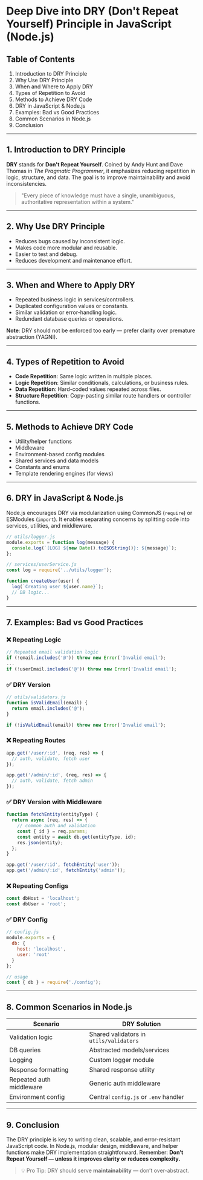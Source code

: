 # Deep Dive into DRY (Don't Repeat Yourself) Principle in JavaScript (Node.js)

## Table of Contents
1. Introduction to DRY Principle
2. Why Use DRY Principle
3. When and Where to Apply DRY
4. Types of Repetition to Avoid
5. Methods to Achieve DRY Code
6. DRY in JavaScript & Node.js
7. Examples: Bad vs Good Practices
8. Common Scenarios in Node.js
9. Conclusion

---

## 1. Introduction to DRY Principle

**DRY** stands for **Don't Repeat Yourself**. Coined by Andy Hunt and Dave Thomas in *The Pragmatic Programmer*, it emphasizes reducing repetition in logic, structure, and data. The goal is to improve maintainability and avoid inconsistencies.

> "Every piece of knowledge must have a single, unambiguous, authoritative representation within a system."

---

## 2. Why Use DRY Principle

- Reduces bugs caused by inconsistent logic.
- Makes code more modular and reusable.
- Easier to test and debug.
- Reduces development and maintenance effort.

---

## 3. When and Where to Apply DRY

- Repeated business logic in services/controllers.
- Duplicated configuration values or constants.
- Similar validation or error-handling logic.
- Redundant database queries or operations.

**Note**: DRY should not be enforced too early — prefer clarity over premature abstraction (YAGNI).

---

## 4. Types of Repetition to Avoid

- **Code Repetition**: Same logic written in multiple places.
- **Logic Repetition**: Similar conditionals, calculations, or business rules.
- **Data Repetition**: Hard-coded values repeated across files.
- **Structure Repetition**: Copy-pasting similar route handlers or controller functions.

---

## 5. Methods to Achieve DRY Code

- Utility/helper functions
- Middleware
- Environment-based config modules
- Shared services and data models
- Constants and enums
- Template rendering engines (for views)

---

## 6. DRY in JavaScript & Node.js

Node.js encourages DRY via modularization using CommonJS (`require`) or ESModules (`import`). It enables separating concerns by splitting code into services, utilities, and middleware.

```js
// utils/logger.js
module.exports = function log(message) {
  console.log(`[LOG] ${new Date().toISOString()}: ${message}`);
};

// services/userService.js
const log = require('../utils/logger');

function createUser(user) {
  log(`Creating user ${user.name}`);
  // DB logic...
}
```

---

## 7. Examples: Bad vs Good Practices

### ❌ Repeating Logic
```js
// Repeated email validation logic
if (!email.includes('@')) throw new Error('Invalid email');
...
if (!userEmail.includes('@')) throw new Error('Invalid email');
```

### ✅ DRY Version
```js
// utils/validators.js
function isValidEmail(email) {
  return email.includes('@');
}

if (!isValidEmail(email)) throw new Error('Invalid email');
```

### ❌ Repeating Routes
```js
app.get('/user/:id', (req, res) => {
  // auth, validate, fetch user
});

app.get('/admin/:id', (req, res) => {
  // auth, validate, fetch admin
});
```

### ✅ DRY Version with Middleware
```js
function fetchEntity(entityType) {
  return async (req, res) => {
    // common auth and validation
    const { id } = req.params;
    const entity = await db.get(entityType, id);
    res.json(entity);
  };
}

app.get('/user/:id', fetchEntity('user'));
app.get('/admin/:id', fetchEntity('admin'));
```

### ❌ Repeating Configs
```js
const dbHost = 'localhost';
const dbUser = 'root';
```

### ✅ DRY Config
```js
// config.js
module.exports = {
  db: {
    host: 'localhost',
    user: 'root'
  }
};

// usage
const { db } = require('./config');
```

---

## 8. Common Scenarios in Node.js

| Scenario                      | DRY Solution                            |
|------------------------------|-----------------------------------------|
| Validation logic             | Shared validators in `utils/validators` |
| DB queries                   | Abstracted models/services              |
| Logging                      | Custom logger module                    |
| Response formatting          | Shared response utility                 |
| Repeated auth middleware     | Generic auth middleware                 |
| Environment config           | Central `config.js` or `.env` handler   |

---

## 9. Conclusion

The DRY principle is key to writing clean, scalable, and error-resistant JavaScript code. In Node.js, modular design, middleware, and helper functions make DRY implementation straightforward. Remember: **Don’t Repeat Yourself — unless it improves clarity or reduces complexity.**

> 💡 Pro Tip: DRY should serve **maintainability** — don’t over-abstract.

